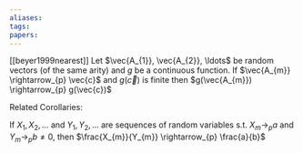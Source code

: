 ```yaml
---
aliases: 
tags: 
papers:
---
```

[[beyer1999nearest]]
Let $\vec{A_{1}}, \vec{A_{2}}, \ldots$ be random vectors (of the same arity) and $g$ be a continuous function. If $\vec{A_{m}} \rightarrow_{p} \vec{c}$ and $g(\vec{c})$ is finite then $g(\vec{A_{m}}) \rightarrow_{p} g(\vec{c})$

Related Corollaries:

If $X_{1}, X_{2}, \ldots$ and $Y_{1}, Y_{2}, \ldots$ are sequences of random variables s.t. $X_{m} \rightarrow_{p} a$ and $Y_{m} \rightarrow_{p} b \neq 0$, then $\frac{X_{m}}{Y_{m}} \rightarrow_{p} \frac{a}{b}$
